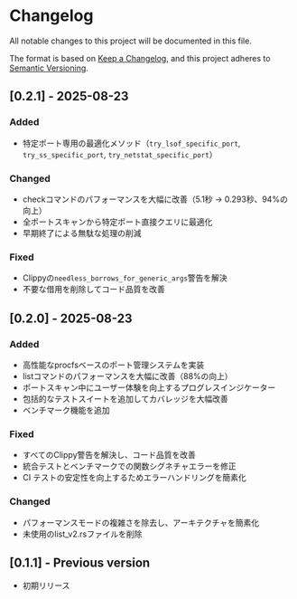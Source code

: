 # Changelog

All notable changes to this project will be documented in this file.

The format is based on [Keep a Changelog](https://keepachangelog.com/en/1.0.0/),
and this project adheres to [Semantic Versioning](https://semver.org/spec/v2.0.0.html).

## [0.2.1] - 2025-08-23

### Added
- 特定ポート専用の最適化メソッド（`try_lsof_specific_port`, `try_ss_specific_port`, `try_netstat_specific_port`）

### Changed
- checkコマンドのパフォーマンスを大幅に改善（5.1秒 → 0.293秒、94%の向上）
- 全ポートスキャンから特定ポート直接クエリに最適化
- 早期終了による無駄な処理の削減

### Fixed
- Clippyの`needless_borrows_for_generic_args`警告を解決
- 不要な借用を削除してコード品質を改善

## [0.2.0] - 2025-08-23

### Added
- 高性能なprocfsベースのポート管理システムを実装
- listコマンドのパフォーマンスを大幅に改善（88%の向上）
- ポートスキャン中にユーザー体験を向上するプログレスインジケーター
- 包括的なテストスイートを追加してカバレッジを大幅改善
- ベンチマーク機能を追加

### Fixed
- すべてのClippy警告を解決し、コード品質を改善
- 統合テストとベンチマークでの関数シグネチャエラーを修正
- CI テストの安定性を向上するためエラーハンドリングを簡素化

### Changed
- パフォーマンスモードの複雑さを除去し、アーキテクチャを簡素化
- 未使用のlist_v2.rsファイルを削除

## [0.1.1] - Previous version
- 初期リリース